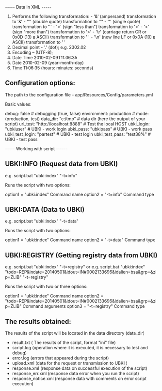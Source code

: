 ----- Data in XML -----
1. Performs the following transformation: 
		- '&' (ampersand) transformation to '&amp;' 
		- '"' (double quote) transformation to '&quot;' 
		- ''' (single quote) transformation to '&#039;' 
		- '<' (sign "less than") transformation to '&lt;' 
		- '>' (sign "more than") transformation to '&gt;' 
		- '\r' (carriage return CR or 0x0D (13) в ASCII) transformation to '&#13;'
		- '\n' (new line LF or 0x0A (10) в ASCII) transformation to  '&#10;'
2. Decimal point - '.' (dot);  e.g. 2302.02
3. Encoding – (UTF-8);
4. Date Time   2010-02-09T11:06:35
5. Date  2010-02-09 (year-month-day)
6. Time  11:06:35 (hours: minutes: seconds)


Configuration options:
----------------------

The path to the configuration file - app/Resources/Сonfig/parameters.yml

Basic values:

debug: false                        # debugging (true, false)
environment: production             # mode: (production, test)
data_dir:  "c:/tmp"                 # data dir (here the output of your script)
url_test: "http://localhost:8888"   # Test the local HOST
ubki_login: "ubkiuser"              # UBKI - work login
ubki_pass: "ubkipass"               # UBKI - work pass
ubki_test_login: "partest"          # UBKI - test login
ubki_test_pass: "test38%"           # UBKI - test pass

----- Working with script ------

UBKI:INFO (Request data from UBKI)
---------
e.g. script.bat "ubki:index" "-t=info"

Runs the script with two options: 

option1 = "ubki:index" Command name
option2 =  "-t=info" Command type


UBKI:DATA (Data to UBKI)
---------
e.g. script.bat "ubki:index" "-t=data"

Runs the script with two options: 

option1 = "ubki:index" Command name
option2 =  "-t=data" Command type


UBKI:REGISTRY (Getting registry data from UBKI)
---------
e.g. script.bat "ubki:index" "-t=registry"
or
e.g. script.bat "ubki:index" "todo=REP&indate=20140501&idout=IN#0002133696&idalien=bsa&grp=&zip=ZLIB" "-t=registry"

Runs the script with two or three options: 

option1 = "ubki:index" Command name
option2 =  "todo=REP&indate=20140501&idout=IN#0002133696&idalien=bsa&grp=&zip=ZLIB" Command arguments
option3 =  "-t=registry" Command type


The results obtained:
--------------------

The results of the script will be located in the data directory (data_dir)

-  result.txt   ( The results of the script, format "ini" file)
-  script.log   (operation where it is executed, it is necessary to test and debug)
-  error.log    (errors that appeared during the script)
-  upload.xml   (data for the request or transmission to UBKI )
-  response.xml (response data on successful execution of the script)
-  response_err.xml (response data error when you run the script)
-  response_notice.xml (response data with comments on error script execution)

